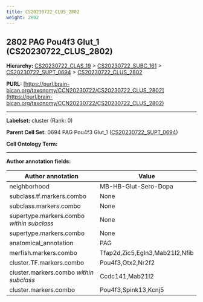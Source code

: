 ```yaml
---
title: CS20230722_CLUS_2802
weight: 2802
---
```

## 2802 PAG Pou4f3 Glut_1 (CS20230722_CLUS_2802)
<b>Hierarchy: </b>
[CS20230722_CLAS_19](../CS20230722_CLAS_19) >
[CS20230722_SUBC_161](../CS20230722_SUBC_161) >
[CS20230722_SUPT_0694](../CS20230722_SUPT_0694) >
[CS20230722_CLUS_2802](../CS20230722_CLUS_2802)

**PURL:** [https://purl.brain-bican.org/taxonomy/CCN20230722/CS20230722_CLUS_2802](https://purl.brain-bican.org/taxonomy/CCN20230722/CS20230722_CLUS_2802)

---


**Labelset:** cluster (Rank: 0)

**Parent Cell Set:** 0694 PAG Pou4f3 Glut_1 ([CS20230722_SUPT_0694](../CS20230722_SUPT_0694))



**Cell Ontology Term:** 

[MARKER GENES.]: #


---

[TRANSFERRED ANNOTATIONS.]: #


[AUTHOR ANNOTATION FIELDS.]: #


**Author annotation fields:**

| Author annotation | Value |
|-------------------|-------|
|neighborhood|MB-HB-Glut-Sero-Dopa|
|subclass.tf.markers.combo|None|
|subclass.markers.combo|None|
|supertype.markers.combo _within subclass_|None|
|supertype.markers.combo|None|
|anatomical_annotation|PAG|
|merfish.markers.combo|Tfap2d,Zic5,Egln3,Mab21l2,Nfib|
|cluster.TF.markers.combo|Pou4f3,Otx2,Nr2f2|
|cluster.markers.combo _within subclass_|Ccdc141,Mab21l2|
|cluster.markers.combo|Pou4f3,Spink13,Kcnj5|
